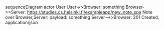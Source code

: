 sequenceDiagram
actor User
User->>Browser: something
Browser->>Server: https://studies.cs.helsinki.fi/exampleapp/new_note_spa
Note over Browser,Server: payload: something
Server-->>Browser: 201 Created, application/json